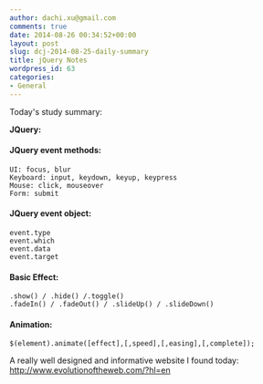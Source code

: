 ```yaml
---
author: dachi.xu@gmail.com
comments: true
date: 2014-08-26 00:34:52+00:00
layout: post
slug: dcj-2014-08-25-daily-summary
title: jQuery Notes
wordpress_id: 63
categories:
- General
---
```


Today's study summary:

**JQuery:**
#### JQuery event methods: 
    UI: focus, blur
    Keyboard: input, keydown, keyup, keypress
    Mouse: click, mouseover
    Form: submit

#### JQuery event object:
    event.type
    event.which
    event.data
    event.target

#### Basic Effect:
    .show() / .hide() /.toggle()
    .fadeIn() / .fadeOut() / .slideUp() / .slideDown()

#### Animation:
    $(element).animate([effect],[,speed],[,easing],[,complete]);

A really well designed and informative website I found today: http://www.evolutionoftheweb.com/?hl=en
